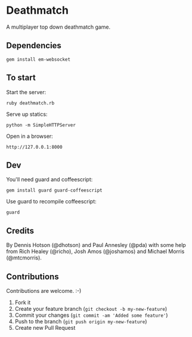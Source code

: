 Deathmatch
====

A multiplayer top down deathmatch game.

Dependencies
----

    gem install em-websocket

To start
----

Start the server:

    ruby deathmatch.rb

Serve up statics:

    python -m SimpleHTTPServer

Open in a browser:

    http://127.0.0.1:8000


Dev
----

You'll need guard and coffeescript:

    gem install guard guard-coffeescript

Use guard to recompile coffeescript:

    guard

Credits
----

By Dennis Hotson (@dhotson) and Paul Annesley (@pda)
with some help from Rich Healey (@richo), Josh Amos (@joshamos) and Michael Morris (@mtcmorris).

Contributions
----

Contributions are welcome. :-)

1. Fork it
2. Create your feature branch (`git checkout -b my-new-feature`)
3. Commit your changes (`git commit -am 'Added some feature'`)
4. Push to the branch (`git push origin my-new-feature`)
5. Create new Pull Request
